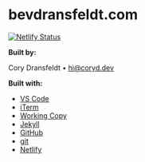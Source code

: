 # bevdransfeldt.com

[![Netlify Status](https://api.netlify.com/api/v1/badges/43c63ed6-a748-4c1b-9218-aa31292ee949/deploy-status)](https://app.netlify.com/sites/bevdransfeldt/deploys)

**Built by:**

Cory Dransfeldt • [hi@coryd.dev](mailto:hi@coryd.dev)

**Built with:**

- [VS Code](https://code.visualstudio.com)
- [iTerm](https://iterm2.com)
- [Working Copy](http://workingcopyapp.com)
- [Jekyll](http://jekyllrb.com)
- [GitHub](https://github.com)
- [git](https://git-scm.com)
- [Netlify](https://netlify.com)
